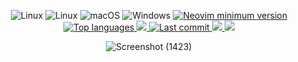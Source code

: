 <div align="center">
<p>
    <a>
      <img alt="Linux" src="https://img.shields.io/badge/Made%20with%20Lua-blueviolet.svg?style=for-the-badge&logo=lua" />
    </a>
    <a>
      <img alt="Linux" src="https://img.shields.io/badge/Linux-%23.svg?style=for-the-badge&logo=linux&color=FCC624&logoColor=black" />
    </a>
    <a>
      <img alt="macOS" src="https://img.shields.io/badge/macOS-%23.svg?style=for-the-badge&logo=apple&color=000000&logoColor=white" />
    </a>
    <a>
      <img alt="Windows" src="https://img.shields.io/badge/Windows-%23.svg?style=for-the-badge&logo=windows&color=0078D6&logoColor=white" />
    </a>
    <a href="https://github.com/neovim/neovim/releases/tag/stable">
      <img src="https://img.shields.io/badge/Neovim-0.8+-blueviolet.svg?style=for-the-badge&color=000F10&logo=Neovim&logoColor=green&labelColor=302D41" alt="Neovim minimum version"/>
    </a>
    <a href="https://github.com/Oyinbra/nvim-config/search?l=vim-script">
      <img src="https://img.shields.io/github/languages/top/Oyinbra/nvim-config?style=for-the-badge" alt="Top languages"/>
    </a>
    <a href="https://github.com/Oyinbra/nvim-config/graphs/commit-activity">
      <img src="https://img.shields.io/github/commit-activity/m/Oyinbra/nvim-config?style=for-the-badge" />
    </a>
        <a href="">
      <img alt="Last commit" src="https://img.shields.io/github/last-commit/Oyinbra/nvim-config?style=for-the-badge&logo=git&color=000F10&logoColor=dark orange&labelColor=302D41"/>
    </a>
    <a href="https://github.com/Oyinbra/nvim-config/graphs/contributors">
      <img src="https://img.shields.io/github/contributors/Oyinbra/nvim-config?style=for-the-badge" />
    </a>
    <a>
      <img src="https://img.shields.io/github/repo-size/Oyinbra/nvim-config?style=for-the-badge" />
    </a>
</p>
</div>

<div align="center">
    
![Screenshot (1423)](https://github.com/Oyinbra/nvim-config/raw/main/img/img-01.png)

</div>

#
